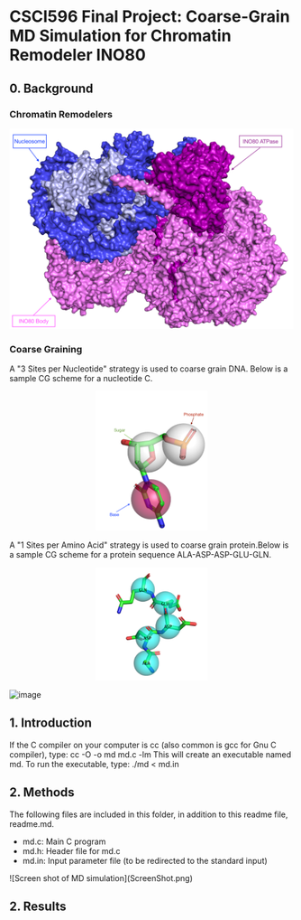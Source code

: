 # CSCI596 Final Project: Coarse-Grain MD Simulation for Chromatin Remodeler INO80



## 0. Background

### Chromatin Remodelers
<p align="center">
  <img src="./ino80.png" width="800">
</p>


### Coarse Graining

A "3 Sites per Nucleotide" strategy is used to coarse grain DNA. Below is a sample CG scheme for a nucleotide C.
<p align="center">
  <img src="./Ccgscheme.png" width="200">
</p>

A "1 Sites per Amino Acid" strategy is used to coarse grain protein.Below is a sample CG scheme for a protein sequence ALA-ASP-ASP-GLU-GLN.
<p align="center">
  <img src="./pro_cg_scheme.png" width="200">
</p>


![image](https://user-images.githubusercontent.com/25398675/143984154-7b7f0b93-97b7-4076-8595-bdf312867ebc.png)


## 1. Introduction
If the C compiler on your computer is cc (also common is gcc for Gnu C
compiler), type:
cc -O -o md md.c -lm
This will create an executable named md. To run the executable, type:
./md < md.in
## 2. Methods
The following files are included in this folder, in addition to this readme
file, readme.md.
<ul>
<li>md.c: Main C program</li>
<li>md.h: Header file for md.c</li>
<li>md.in: Input parameter file (to be redirected to the standard input)</li>
</ul>
![Screen shot of MD simulation](ScreenShot.png)

## 2. Results
